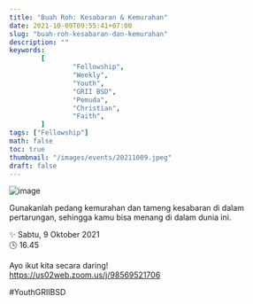 ```yaml
---
title: "Buah Roh: Kesabaran & Kemurahan"
date: 2021-10-09T09:55:41+07:00
slug: "buah-roh-kesabaran-dan-kemurahan"
description: ""
keywords:
        [
                "Fellowship",
                "Weekly",
                "Youth",
                "GRII BSD",
                "Pemuda",
                "Christian",
                "Faith",
        ]
tags: ["Fellowship"]
math: false
toc: true
thumbnail: "/images/events/20211009.jpeg"
draft: false
---
```


![image](/images/events/20211009.jpeg)

Gunakanlah pedang kemurahan dan tameng kesabaran di dalam pertarungan, sehingga kamu bisa menang di dalam dunia ini.

✨ Sabtu, 9 Oktober 2021\
🕓 16.45

Ayo ikut kita secara daring!\
https://us02web.zoom.us/j/98569521706

#YouthGRIIBSD
